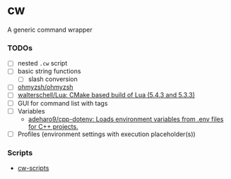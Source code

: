cw
==
A generic command wrapper

### TODOs
- [ ] nested `.cw` script
- [ ] basic string functions
  - [ ] slash conversion
- [ ] [ohmyzsh/ohmyzsh](https://github.com/ohmyzsh/ohmyzsh)
- [ ] [walterschell/Lua: CMake based build of Lua (5.4.3 and 5.3.3)](https://github.com/walterschell/Lua)
- [ ] GUI for command list with tags
- [ ] Variables
  - [adeharo9/cpp-dotenv: Loads environment variables from .env files for C++ projects.](https://github.com/adeharo9/cpp-dotenv#variable-resolution)
- [ ] Profiles (environment settings with execution placeholder(s)) 
### Scripts
- [cw-scripts](https://github.com/dirkarnez/cw-scripts)
